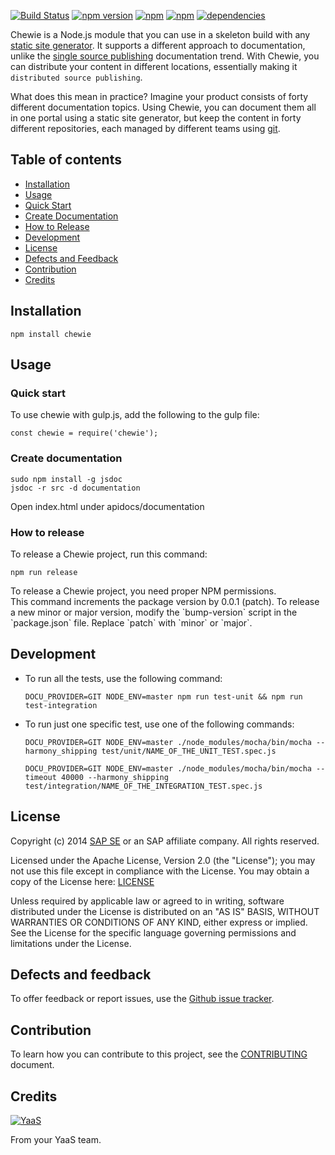 [![Build Status](https://travis-ci.org/YaaS/chewie.svg?branch=master)](https://travis-ci.org/YaaS/chewie)
[![npm version](https://badge.fury.io/js/chewie.svg)](https://badge.fury.io/js/chewie)
[![npm](https://img.shields.io/npm/dm/chewie.svg)](https://www.npmjs.com/package/chewie)
[![npm](https://img.shields.io/npm/dt/chewie.svg)](https://www.npmjs.com/package/chewie)
[![dependencies](https://david-dm.org/yaas/chewie.svg)](https://david-dm.org/yaas/chewie)

Chewie is a Node.js module that you can use in a skeleton build with any [static site generator](https://staticsitegenerators.net/). It supports a different approach to documentation, unlike the [single source publishing](https://en.wikipedia.org/wiki/Single_source_publishing) documentation trend. With Chewie, you can distribute your content in different locations, essentially making it `distributed source publishing`.

What does this mean in practice? Imagine your product consists of forty different documentation topics. Using Chewie, you can document them all in one portal using a static site generator, but keep the content in forty different repositories, each managed by different teams using [git](https://git-scm.com/).

## Table of contents

* [Installation](#installation)
* [Usage](#usage)
 * [Quick Start](#quick-start)
 * [Create Documentation](#create-documentation)
 * [How to Release](#how-to-release)
* [Development](#development)
* [License](#license)
* [Defects and Feedback](#defects-and-feedback)
* [Contribution](#contribution)
* [Credits](#credits)

## Installation

```
npm install chewie
```

## Usage

### Quick start

To use chewie with gulp.js, add the following to the gulp file:

```
const chewie = require('chewie');
```

### Create documentation

```
sudo npm install -g jsdoc
jsdoc -r src -d documentation
```

Open index.html under apidocs/documentation

### How to release

To release a Chewie project, run this command:

```
npm run release
```

<div class="panel note"> To release a Chewie project, you need proper NPM permissions. </div>

<div class="panel note"> This command increments the package version by 0.0.1 (patch). To release a new minor or major version, modify the `bump-version` script in the `package.json` file. Replace `patch` with `minor` or `major`. </div>

## Development

* To run all the tests, use the following command:  
  ```
  DOCU_PROVIDER=GIT NODE_ENV=master npm run test-unit && npm run test-integration
  ```

* To run just one specific test, use one of the following commands:

  ```
  DOCU_PROVIDER=GIT NODE_ENV=master ./node_modules/mocha/bin/mocha --harmony_shipping test/unit/NAME_OF_THE_UNIT_TEST.spec.js
  ```

  ```
  DOCU_PROVIDER=GIT NODE_ENV=master ./node_modules/mocha/bin/mocha --timeout 40000 --harmony_shipping test/integration/NAME_OF_THE_INTEGRATION_TEST.spec.js
  ```

## License

Copyright (c) 2014 [SAP SE](http://www.sap.com) or an SAP affiliate company. All rights reserved.

Licensed under the Apache License, Version 2.0 (the "License");
you may not use this file except in compliance with the License.
You may obtain a copy of the License here: [LICENSE](LICENSE)

Unless required by applicable law or agreed to in writing, software
distributed under the License is distributed on an "AS IS" BASIS,
WITHOUT WARRANTIES OR CONDITIONS OF ANY KIND, either express or implied.
See the License for the specific language governing permissions and
limitations under the License.

## Defects and feedback

To offer feedback or report issues, use the [Github issue tracker](../../issues).

## Contribution

To learn how you can contribute to this project, see the [CONTRIBUTING](CONTRIBUTING.md) document.

## Credits

[![YaaS](https://github.com/YaaS/sample-yaas-repository/blob/master/YaaS.png)](https://yaas.io)

From your YaaS team.
